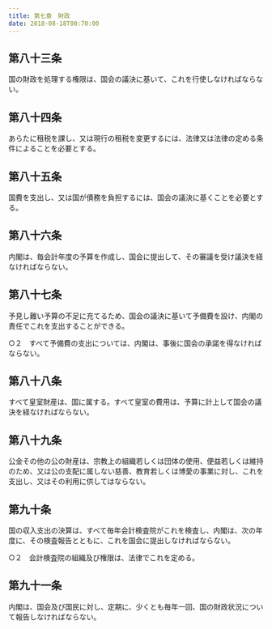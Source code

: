 ```yaml
---
title: 第七章　財政
date: 2018-08-18T00:70:00
---
```


## 第八十三条　

国の財政を処理する権限は、国会の議決に基いて、これを行使しなければならない。

## 第八十四条　

あらたに租税を課し、又は現行の租税を変更するには、法律又は法律の定める条件によることを必要とする。

## 第八十五条　

国費を支出し、又は国が債務を負担するには、国会の議決に基くことを必要とする。

## 第八十六条　

内閣は、毎会計年度の予算を作成し、国会に提出して、その審議を受け議決を経なければならない。

## 第八十七条　

予見し難い予算の不足に充てるため、国会の議決に基いて予備費を設け、内閣の責任でこれを支出することができる。

○２　すべて予備費の支出については、内閣は、事後に国会の承諾を得なければならない。

## 第八十八条　

すべて皇室財産は、国に属する。すべて皇室の費用は、予算に計上して国会の議決を経なければならない。

## 第八十九条　

公金その他の公の財産は、宗教上の組織若しくは団体の使用、便益若しくは維持のため、又は公の支配に属しない慈善、教育若しくは博愛の事業に対し、これを支出し、又はその利用に供してはならない。

## 第九十条　

国の収入支出の決算は、すべて毎年会計検査院がこれを検査し、内閣は、次の年度に、その検査報告とともに、これを国会に提出しなければならない。

○２　会計検査院の組織及び権限は、法律でこれを定める。

## 第九十一条　

内閣は、国会及び国民に対し、定期に、少くとも毎年一回、国の財政状況について報告しなければならない。
